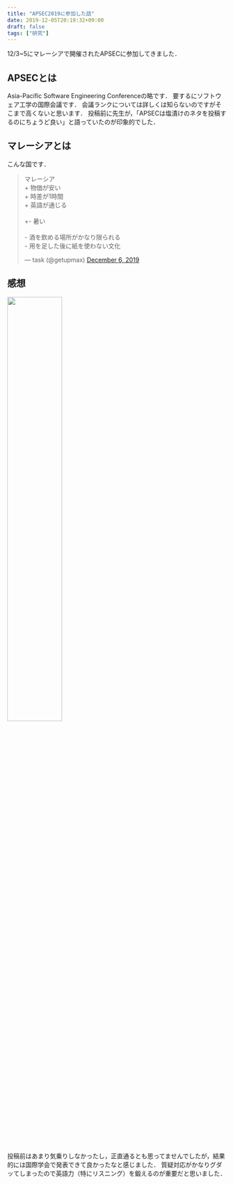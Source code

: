 ```yaml
---
title: "APSEC2019に参加した話"
date: 2019-12-05T20:19:32+09:00
draft: false
tags: ["研究"]
---
```


12/3~5にマレーシアで開催されたAPSECに参加してきました．

## APSECとは
Asia-Pacific Software Engineering Conferenceの略です．
要するにソフトウェア工学の国際会議です．
会議ランクについては詳しくは知らないのですがそこまで高くないと思います．
投稿前に先生が，「APSECは塩漬けのネタを投稿するのにちょうど良い」と語っていたのが印象的でした．

## マレーシアとは
こんな国です．
<blockquote class="twitter-tweet"><p lang="ja" dir="ltr">マレーシア<br>+ 物価が安い<br>+ 時差が1時間<br>+ 英語が通じる<br><br>+- 暑い<br><br>- 酒を飲める場所がかなり限られる<br>- 用を足した後に紙を使わない文化</p>&mdash; task (@getupmax) <a href="https://twitter.com/getupmax/status/1202822137611862017?ref_src=twsrc%5Etfw">December 6, 2019</a></blockquote> <script async src="https://platform.twitter.com/widgets.js" charset="utf-8"></script>

## 感想
<img src="/img/blog/apsec.jpg" height="50%" width="50%">

投稿前はあまり気乗りしなかったし，正直通るとも思ってませんでしたが，結果的には国際学会で発表できて良かったなと感じました．
質疑対応がかなりグダッてしまったので英語力（特にリスニング）を鍛えるのが重要だと思いました．
